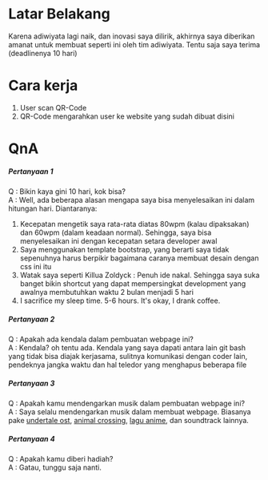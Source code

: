 # Latar Belakang
Karena adiwiyata lagi naik, dan inovasi saya dilirik, akhirnya saya diberikan amanat untuk membuat seperti ini oleh tim adiwiyata. Tentu saja saya terima (deadlinenya 10 hari)

# Cara kerja
1. User scan QR-Code
2. QR-Code mengarahkan user ke website yang sudah dibuat disini

# QnA
##### Pertanyaan 1
Q : Bikin kaya gini 10 hari, kok bisa?<br />
A : Well, ada beberapa alasan mengapa saya bisa menyelesaikan ini dalam hitungan hari. Diantaranya:
1. Kecepatan mengetik saya rata-rata diatas 80wpm (kalau dipaksakan) dan 60wpm (dalam keadaan normal). Sehingga, saya bisa menyelesaikan ini dengan kecepatan setara developer awal
2. Saya menggunakan template bootstrap, yang berarti saya tidak sepenuhnya harus berpikir bagaimana caranya membuat desain dengan css ini itu
3. Watak saya seperti Killua Zoldyck : Penuh ide nakal. Sehingga saya suka banget bikin shortcut yang dapat mempersingkat development yang awalnya membutuhkan waktu 2 bulan menjadi 5 hari
4. I sacrifice my sleep time. 5-6 hours. It's okay, I drank coffee.

##### Pertanyaan 2
Q : Apakah ada kendala dalam pembuatan webpage ini?<br />
A : Kendala? oh tentu ada. Kendala yang saya dapati antara lain git bash yang tidak bisa diajak kerjasama, sulitnya komunikasi dengan coder lain, pendeknya jangka waktu dan hal teledor yang menghapus beberapa file

##### Pertanyaan 3
Q : Apakah kamu mendengarkan musik dalam pembuatan webpage ini?<br />
A : Saya selalu mendengarkan musik dalam membuat webpage. Biasanya pake [undertale ost]([https://www.example.com](https://www.youtube.com/watch?v=s7RRgF5Ve_E&list=PLpJl5XaLHtLX-pDk4kctGxtF4nq6BIyjg)), [animal crossing](https://www.youtube.com/watch?v=mXWh9h7tzf0), [lagu anime](https://www.youtube.com/watch?v=JBqxVX_LXvk&list=PLEWxb4I8sM9IANpBRkCH-c7fL6sIAq-Ql), dan soundtrack lainnya.

##### Pertanyaan 4
Q : Apakah kamu diberi hadiah?<br />
A : Gatau, tunggu saja nanti.
